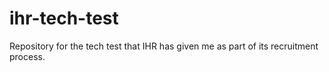 # ihr-tech-test
Repository for the tech test that IHR has given me as part of its recruitment process.
